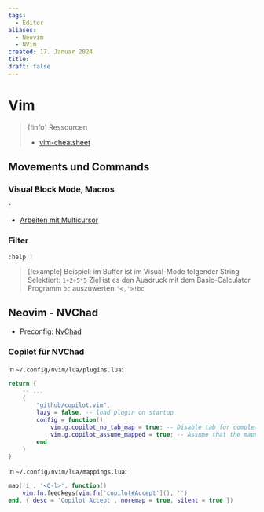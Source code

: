 ```yaml
---
tags:
  - Editor
aliases:
  - Neovim
  - NVim
created: 17. Januar 2024
title: 
draft: false
---
```


# Vim

> [!info] Ressourcen
> 
> - [vim-cheatsheet](../../10_tools/pdf/vim-cheatsheet.pdf)

## Movements und Commands

### Visual Block Mode, Macros

```vim
:
```

- [Arbeiten mit Multicursor](https://www.youtube.com/watch?v=tdbHFNxEBhM)

### Filter

```vim
:help !
```

> [!example] Beispiel: im Buffer ist im Visual-Mode folgender String Selektiert:
> `1+2+5*5`
> Ziel ist es den Ausdruck mit dem Basic-Calculator Programm `bc` auszuwerten
> `'<,'>!bc`

## Neovim - NVChad

- Preconfig: [NvChad](https://nvchad.com/)

### Copilot für NVChad

in `~/.config/nvim/lua/plugins.lua`:

```lua
return {
    -- ...
    {
        "github/copilot.vim",
        lazy = false, -- load plugin on startup
        config = function()
            vim.g.copilot_no_tab_map = true; -- Disable tab for completion
            vim.g.copilot_assume_mapped = true; -- Assume that the mappings are already set 
        end
    }
}
```

in `~/.config/nvim/lua/mappings.lua`:

```lua
map('i', '<C-l>', function()
    vim.fn.feedkeys(vim.fn['copilot#Accept'](), '')
end, { desc = 'Copilot Accept', noremap = true, silent = true })
```